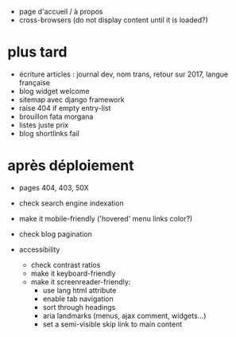* page d'accueil / à propos
* cross-browsers (do not display content until it is loaded?)

# plus tard
* écriture articles : journal dev, nom trans, retour sur 2017, langue française
* blog widget welcome
* sitemap avec django framework
* raise 404 if empty entry-list
* brouillon fata morgana
* listes juste prix
* blog shortlinks fail

# après déploiement
* pages 404, 403, 50X
* check search engine indexation
* make it mobile-friendly ('hovered' menu links color?)
* check blog pagination

* accessibility
  * check contrast ratios
  * make it keyboard-friendly
  * make it screenreader-friendly:
    * use lang html attribute
    * enable tab navigation
    * sort through headings
    * aria landmarks (menus, ajax comment, widgets...)
    * set a semi-visible skip link to main content
